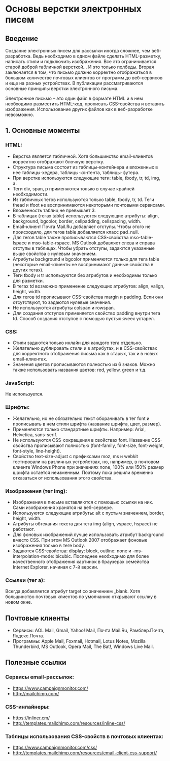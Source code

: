 <h1>Основы верстки электронных писем</h1>

<h2>Введение</h2>

<p>Создание электронных писем для рассылки иногда сложнее, чем веб-разработка. Ведь необходимо в одном файле сделать HTML-разметку, написать стили и подключить изображения. Все это ограничивается старой доброй табличной версткой… И это только полбеды. Вторая заключается в том, что письмо должно корректно отображаться в большом количестве почтовых клиентов от программ до веб-сервисов и еще на разных устройствах. В публикации рассматриваются основные принципы верстки электронного письма.</p>
<p>Электронное письмо – это один файл в формате HTML и в нем необходимо разместить HTML-код, прописать CSS-свойства и вставить изображения. Использование других файлов как в веб-разработке невозможно.</p>

<h2>1. Основные моменты</h2>

<h3>HTML:</h3>
<ul>
    <li>Верстка является табличной. Хотя большинство email-клиентов корректно отображают блочную верстку.</li>
    <li>Структура письма состоит из таблицы-контейнера и вложенных в нее таблицы-хедера, таблицы-контента, таблицы-футера.</li>
    <li>При верстке используются следующие теги: table, tbody, tr, td, img, a.</li>
    <li>Теги div, span, p применяются только в случае крайней необходимости.</li>
    <li>Из табличных тегов используются только table, tbody, tr, td. Теги thead и tfoot не воспринимаются некоторыми почтовыми сервисами.</li>
    <li>Вложенность таблиц не превышает 3.</li>
    <li>В таблицах (тегах table) используются следующие атрибуты: align, background, bgcolor, border, cellpadding, cellspacing, width.</li>
    <li>Email-клиент Почта Mail.Ru добавляет отступы. Чтобы этого не происходило, для тегов table добавляется класс pad_null.</li>
    <li>Для тегов table также прописываются CSS-свойства mso-table-lspace и mso-table-rspace. MS Outlook добавляет слева и справа отступы в таблицах. Чтобы убрать отступы, задаются указанные выше свойства с нулевым значением.</li>
    <li>Атрибуты background и bgcolor применяются только для тега table (некоторые email-клиенты не воспринимают данные свойства в других тегах).</li>
    <li>Теги tbody и tr используются без атрибутов и необходимы только для разметки.</li>
    <li>В тегах td возможно применение следующих атрибутов: align, valign, height, width.</li>
    <li>Для тегов td прописывают CSS-свойства margin и padding. Если они отсутствуют, то задаются нулевые значения.</li>
    <li>Не используются атрибуты colspan и rowspan.</li>
    <li>Для создания отступов применяется свойство padding внутри тега td. Способ создания отступов с помощью пустых ячеек устарел.</li>
</ul>

<h3>CSS:</h3>
<ul>
    <li>Стили задаются только инлайн для каждого тега отдельно.</li>
    <li>Желательно дублировать стили и в атрибутах, и в CSS-свойствах для корректного отображения письма как в старых, так и в новых email-клиентах.</li>
    <li>Значения цветов прописываются полностью из 6 знаков. Можно также использовать названия цветов: red, yellow, green и т.д.</li>
</ul>

<h3>JavaScript:</h3> 
<p>Не используется.</p>

<h3>Шрифты:</h3>
<ul>
    <li>Желательно, но не обязательно текст оборачивать в тег font и прописывать в нем стили шрифта (название шрифта, цвет, размер).</li>
    <li>Применяются только стандартные шрифты. Например: Arial, Helvetica, sans-serif.</li>
    <li>Не используются CSS-сокращения в свойствах font. Название CSS-свойства прописывают полностью (font-family, font-size, font-weight, font-style, line-height).</li>
    <li>Свойство text-size-adjust с префиксами moz, ms и webkit тестировали на различных устройствах, но, например, в почтовом клиенте Windows Phone при значениях none, 100% или 150% размер шрифта остается неизменным. Поэтому пока решили временно отказаться от использования этого свойства.</li>
</ul>	

<h3>Изображения (тег img):</h3>
<ul>
    <li>Изображения в письме вставляются с помощью ссылки на них. Сами изображения хранятся на веб-сервере.</li>
    <li>Используются следующие атрибуты: alt с пустым значением, border, height, width.</li>
    <li>Атрибуты обтекания текста для тега img (align, vspace, hspace) не работают.</li>
    <li>Для фоновых изображений лучше использовать атрибут background вместо CSS. При этом MS Outlook 2007 отображает фоновые изображения только в теге body.</li>
    <li>Задаются CSS-свойства: display: block, outline: none и -ms-interpolation-mode: bicubic. Последнее необходимо для более качественного отображения картинок в браузерах семейства Internet Explorer, начиная с 7-й версии. </li>
</ul>

<h3>Ссылки (тег a):</h3>
<p>Всегда добавляется атрибут target со значением _blank. Хотя большинство почтовых клиентов по умолчанию открывают ссылку в новом окне.</p>

<h2>Почтовые клиенты</h2>
<ul>
    <li>Cервисы: AOL Mail, Gmail, Yahoo! Mail, Почта Mail.Ru, Рамблер.Почта, Яндекс.Почта.</li>
    <li>Программы:  Apple Mail, Foxmail, Hotmail, Lotus Notes, Mozilla Thunderbird, MS Outlook, Opera Mail, The Bat!, Windows Live Mail.</li>
</ul>

<h2>Полезные ссылки</h2>

<h3>Сервисы email-рассылок:</h3>
<ul>
    <li><a href="https://www.campaignmonitor.com/">https://www.campaignmonitor.com/</a></li>
    <li><a href="http://mailchimp.com/">http://mailchimp.com/</a></li>
</ul> 

<h3>CSS-инлайнеры:</h3>
<ul>
    <li><a href="https://inliner.cm/ ">https://inliner.cm/ </a></li>
    <li><a href="http://templates.mailchimp.com/resources/inline-css/">http://templates.mailchimp.com/resources/inline-css/</a></li>
</ul> 

<h3>Таблицы использования CSS-свойств в почтовых клиентах:</h3>
<ul>
    <li><a href="https://www.campaignmonitor.com/css/ ">https://www.campaignmonitor.com/css/ </a></li>
    <li><a href="http://templates.mailchimp.com/resources/email-client-css-support/">http://templates.mailchimp.com/resources/email-client-css-support/</a></li>
</ul>
